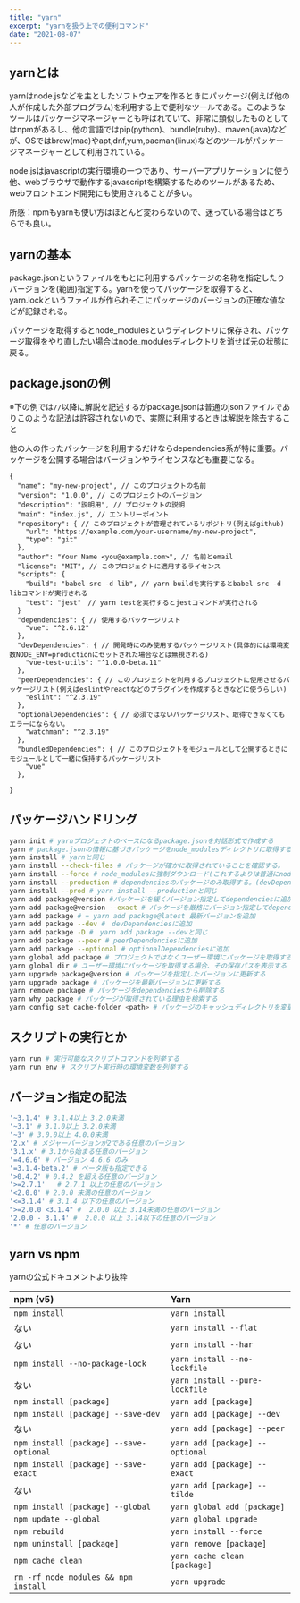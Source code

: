 ```yaml
---
title: "yarn"
excerpt: "yarnを扱う上での便利コマンド"
date: "2021-08-07"
---
```


## yarnとは

yarnはnode.jsなどを主としたソフトウェアを作るときにパッケージ(例えば他の人が作成した外部プログラム)を利用する上で便利なツールである。このようなツールはパッケージマネージャーとも呼ばれていて、非常に類似したものとしてはnpmがあるし、他の言語ではpip(python)、bundle(ruby)、maven(java)などが、OSではbrew(mac)やapt,dnf,yum,pacman(linux)などのツールがパッケージマネージャーとして利用されている。

node.jsはjavascriptの実行環境の一つであり、サーバーアプリケーションに使う他、webブラウザで動作するjavascriptを構築するためのツールがあるため、webフロントエンド開発にも使用されることが多い。

所感：npmもyarnも使い方はほとんど変わらないので、迷っている場合はどちらでも良い。

## yarnの基本

package.jsonというファイルをもとに利用するパッケージの名称を指定したりバージョンを(範囲)指定する。yarnを使ってパッケージを取得すると、yarn.lockというファイルが作られそこにパッケージのバージョンの正確な値などが記録される。

パッケージを取得するとnode_modulesというディレクトリに保存され、パッケージ取得をやり直したい場合はnode_modulesディレクトリを消せば元の状態に戻る。

## package.jsonの例

※下の例では<code>//</code>以降に解説を記述するがpackage.jsonは普通のjsonファイルでありこのような記法は許容されないので、実際に利用するときは解説を除去すること

他の人の作ったパッケージを利用するだけならdependencies系が特に重要。パッケージを公開する場合はバージョンやライセンスなども重要になる。

```jsonc
{
  "name": "my-new-project", // このプロジェクトの名前
  "version": "1.0.0", // このプロジェクトのバージョン
  "description": "説明用", // プロジェクトの説明
  "main": "index.js", // エントリーポイント
  "repository": { // このプロジェクトが管理されているリポジトリ(例えばgithub)
    "url": "https://example.com/your-username/my-new-project",
    "type": "git"
  },
  "author": "Your Name <you@example.com>", // 名前とemail
  "license": "MIT", // このプロジェクトに適用するライセンス
  "scripts": {
    "build": "babel src -d lib", // yarn buildを実行するとbabel src -d libコマンドが実行される
    "test": "jest"　// yarn testを実行するとjestコマンドが実行される
  }
  "dependencies": { // 使用するパッケージリスト
    "vue": "^2.6.12"
  },
  "devDependencies": { // 開発時にのみ使用するパッケージリスト(具体的には環境変数NODE_ENV=productionにセットされた場合などは無視される)
    "vue-test-utils": "^1.0.0-beta.11"
  },
  "peerDependencies": { // このプロジェクトを利用するプロジェクトに使用させるパッケージリスト(例えばeslintやreactなどのプラグインを作成するときなどに使うらしい)
    "eslint": "^2.3.19"
  },
  "optionalDependencies": { // 必須ではないパッケージリスト、取得できなくてもエラーにならない。
    "watchman": "^2.3.19"
  },
  "bundledDependencies": { // このプロジェクトをモジュールとして公開するときにモジュールとして一緒に保持するパッケージリスト
    "vue"
  },
  
}

```

## パッケージハンドリング

```sh
yarn init # yarnプロジェクトのベースになるpackage.jsonを対話形式で作成する
yarn # package.jsonの情報に基づきパッケージをnode_modulesディレクトリに取得する。
yarn install # yarnと同じ
yarn install --check-files # パッケージが確かに取得されていることを確認する。
yarn install --force # node_modulesに強制ダウンロード(これするよりは普通にnode_module消してyarnした方が簡単かも)
yarn install --production # dependenciesのパッケージのみ取得する。(devDependenciesのとかは取得しない。)
yarn install --prod # yarn install --productionと同じ
yarn add package@version #パッケージを緩くバージョン指定してdependenciesに追加(1.2.4なら1.2.4以上2.0.0未満の最新バージョン)
yarn add package@version --exact # パッケージを厳格にバージョン指定してdependenciesに追加
yarn add package # = yarn add package@latest 最新バージョンを追加
yarn add package --dev #　devDependenciesに追加
yarn add package -D #　yarn add package --devと同じ
yarn add package --peer # peerDependenciesに追加
yarn add package --optional # optionalDependenciesに追加
yarn global add package # プロジェクトではなくユーザー環境にパッケージを取得する
yarn global dir # ユーザー環境にパッケージを取得する場合、その保存パスを表示する
yarn upgrade package@version # パッケージを指定したバージョンに更新する
yarn upgrade package # パッケージを最新バージョンに更新する
yarn remove package # パッケージをdependenciesから削除する
yarn why package # パッケージが取得されている理由を検索する
yarn config set cache-folder <path> # パッケージのキャッシュディレクトリを変更する、ebsとかを登録すると捗る？
```

## スクリプトの実行とか

```sh
yarn run # 実行可能なスクリプトコマンドを列挙する
yarn run env # スクリプト実行時の環境変数を列挙する
```

## バージョン指定の記法

```sh
'~3.1.4' # 3.1.4以上 3.2.0未満
'~3.1' # 3.1.0以上 3.2.0未満
'~3' # 3.0.0以上 4.0.0未満
'2.x' # メジャーバージョンが2である任意のバージョン
'3.1.x' # 3.1から始まる任意のバージョン
'=4.6.6' # バージョン 4.6.6 のみ
'=3.1.4-beta.2' # ベータ版も指定できる
'>0.4.2' # 0.4.2 を超える任意のバージョン
'>=2.7.1'	# 2.7.1 以上の任意のバージョン
'<2.0.0' # 2.0.0 未満の任意のバージョン
'<=3.1.4' #	3.1.4 以下の任意のバージョン
">=2.0.0 <3.1.4" #  2.0.0 以上 3.14未満の任意のバージョン
'2.0.0 - 3.1.4' #  2.0.0 以上 3.14以下の任意のバージョン
'*' # 任意のバージョン
```

## yarn vs npm

yarnの公式ドキュメントより抜粋

| npm (v5)                                | Yarn                            |
| :-------------------------------------- | :------------------------------ |
| `npm install`                           | `yarn install`                  |
| ない                                    | `yarn install --flat`           |
| ない                                    | `yarn install --har`            |
| `npm install --no-package-lock`         | `yarn install --no-lockfile`    |
| ない                                    | `yarn install --pure-lockfile`  |
| `npm install [package]`                 | `yarn add [package]`            |
| `npm install [package] --save-dev`      | `yarn add [package] --dev`      |
| ない                                    | `yarn add [package] --peer`     |
| `npm install [package] --save-optional` | `yarn add [package] --optional` |
| `npm install [package] --save-exact`    | `yarn add [package] --exact`    |
| ない                                    | `yarn add [package] --tilde`    |
| `npm install [package] --global`        | `yarn global add [package]`     |
| `npm update --global`                   | `yarn global upgrade`           |
| `npm rebuild`                           | `yarn install --force`          |
| `npm uninstall [package]`               | `yarn remove [package]`         |
| `npm cache clean`                       | `yarn cache clean [package]`    |
| `rm -rf node_modules && npm install`    | `yarn upgrade`                  |